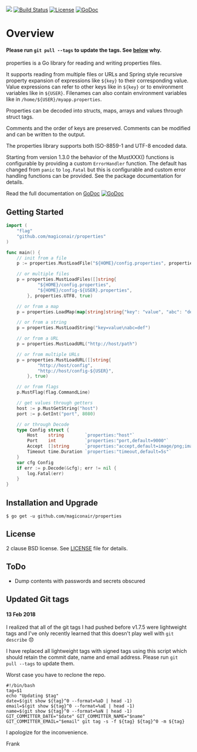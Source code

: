 [![](https://img.shields.io/github/tag/magiconair/properties.svg?style=flat-square&label=release)](https://github.com/magiconair/properties/releases)
[![Build Status](https://img.shields.io/travis/magiconair/properties.svg?branch=master&style=flat-square)](https://travis-ci.org/magiconair/properties)
[![License](https://img.shields.io/badge/License-BSD%202--Clause-orange.svg?style=flat-square)](https://raw.githubusercontent.com/magiconair/properties/master/LICENSE)
[![GoDoc](http://img.shields.io/badge/godoc-reference-5272B4.svg?style=flat-square)](http://godoc.org/github.com/magiconair/properties)

# Overview

#### Please run `git pull --tags` to update the tags. See [below](#updated-git-tags) why.

properties is a Go library for reading and writing properties files.

It supports reading from multiple files or URLs and Spring style recursive
property expansion of expressions like `${key}` to their corresponding value.
Value expressions can refer to other keys like in `${key}` or to environment
variables like in `${USER}`.  Filenames can also contain environment variables
like in `/home/${USER}/myapp.properties`.

Properties can be decoded into structs, maps, arrays and values through
struct tags.

Comments and the order of keys are preserved. Comments can be modified
and can be written to the output.

The properties library supports both ISO-8859-1 and UTF-8 encoded data.

Starting from version 1.3.0 the behavior of the MustXXX() functions is
configurable by providing a custom `ErrorHandler` function. The default has
changed from `panic` to `log.Fatal` but this is configurable and custom
error handling functions can be provided. See the package documentation for
details.

Read the full documentation on [GoDoc](https://godoc.org/github.com/magiconair/properties)   [![GoDoc](https://godoc.org/github.com/magiconair/properties?status.png)](https://godoc.org/github.com/magiconair/properties)

## Getting Started

```go
import (
	"flag"
	"github.com/magiconair/properties"
)

func main() {
	// init from a file
	p := properties.MustLoadFile("${HOME}/config.properties", properties.UTF8)

	// or multiple files
	p = properties.MustLoadFiles([]string{
			"${HOME}/config.properties",
			"${HOME}/config-${USER}.properties",
		}, properties.UTF8, true)

	// or from a map
	p = properties.LoadMap(map[string]string{"key": "value", "abc": "def"})

	// or from a string
	p = properties.MustLoadString("key=value\nabc=def")

	// or from a URL
	p = properties.MustLoadURL("http://host/path")

	// or from multiple URLs
	p = properties.MustLoadURL([]string{
			"http://host/config",
			"http://host/config-${USER}",
		}, true)

	// or from flags
	p.MustFlag(flag.CommandLine)

	// get values through getters
	host := p.MustGetString("host")
	port := p.GetInt("port", 8080)

	// or through Decode
	type Config struct {
		Host    string        `properties:"host"`
		Port    int           `properties:"port,default=9000"`
		Accept  []string      `properties:"accept,default=image/png;image;gif"`
		Timeout time.Duration `properties:"timeout,default=5s"`
	}
	var cfg Config
	if err := p.Decode(&cfg); err != nil {
		log.Fatal(err)
	}
}

```

## Installation and Upgrade

```
$ go get -u github.com/magiconair/properties
```

## License

2 clause BSD license. See [LICENSE](https://github.com/magiconair/properties/blob/master/LICENSE) file for details.

## ToDo

* Dump contents with passwords and secrets obscured

## Updated Git tags

#### 13 Feb 2018

I realized that all of the git tags I had pushed before v1.7.5 were lightweight tags
and I've only recently learned that this doesn't play well with `git describe` 😞

I have replaced all lightweight tags with signed tags using this script which should
retain the commit date, name and email address. Please run `git pull --tags` to update them.

Worst case you have to reclone the repo.

```shell
#!/bin/bash
tag=$1
echo "Updating $tag"
date=$(git show ${tag}^0 --format=%aD | head -1)
email=$(git show ${tag}^0 --format=%aE | head -1)
name=$(git show ${tag}^0 --format=%aN | head -1)
GIT_COMMITTER_DATE="$date" GIT_COMMITTER_NAME="$name" GIT_COMMITTER_EMAIL="$email" git tag -s -f ${tag} ${tag}^0 -m ${tag}
```

I apologize for the inconvenience.

Frank

